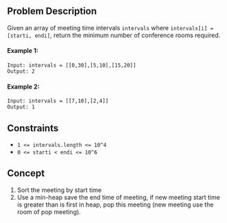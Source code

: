 ## Problem Description

Given an array of meeting time intervals `intervals` where `intervals[i] = [starti, endi]`, return the minimum number of conference rooms required.

#### Example 1:
```plaintext
Input: intervals = [[0,30],[5,10],[15,20]]
Output: 2
```
#### Example 2:
```plaintext
Input: intervals = [[7,10],[2,4]]
Output: 1
 ```

## Constraints

- `1 <= intervals.length <= 10^4`
- `0 <= starti < endi <= 10^6`

## Concept
1. Sort the meeting by start time
2. Use a min-heap save the end time of meeting, if new meeting start time is greater than is first in heap, pop this meeting (new meeting use the room of pop meeting).
